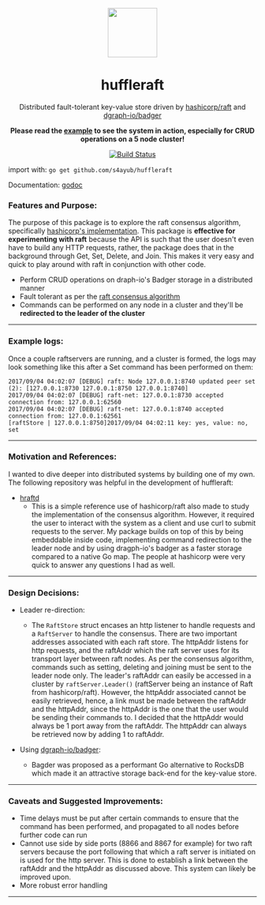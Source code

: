 <p align="center">
  <a href="https://github.com/s4ayub/huffleraft/" target="_blank">
    <img width="100"src="https://user-images.githubusercontent.com/16456972/30003911-80f84b88-9093-11e7-8cb3-17ffc594ddce.png">
  </a>
</p>
<h1 align="center">huffleraft</h1>
<p align="center">
  Distributed fault-tolerant key-value store driven by 
  <a href="https://github.com/hashicorp/raft" target="_blank">hashicorp/raft</a> and 
  <a href="https://github.com/dgraph-io/badger" target="_blank">dgraph-io/badger</a>
</p>
<p align="center">
  <strong>Please read the 
    <a href="https://github.com/s4ayub/huffleraft/blob/master/example/example1.go" target="_blank">example</a> 
    to see the system in action, especially for CRUD operations on a 5 node cluster!
  </strong>
</p>
<p align="center">
  <a href="https://travis-ci.org/s4ayub/huffleraft" target="_blank"><img src="https://travis-ci.org/s4ayub/huffleraft.svg?branch=master" alt="Build Status" /> </a>
</p>
  
import with: `go get github.com/s4ayub/huffleraft`

Documentation: <a href="https://godoc.org/github.com/s4ayub/huffleraft" target="_blank">godoc</a>

### Features and Purpose:

The purpose of this package is to explore the raft consensus algorithm, specifically <a href="https://github.com/hashicorp/raft" target="_blank">hashicorp's implementation</a>. This package is **effective for experimenting with raft** because the API is such that the user doesn't even have to build any HTTP requests, rather, the package does that in the background through Get, Set, Delete, and Join. This makes it very easy and quick to play around with raft in conjunction with other code.
 - Perform CRUD operations on draph-io's Badger storage in a distributed manner
 - Fault tolerant as per the <a href="https://raft.github.io/" target="_blank">raft consensus algorithm</a>
 - Commands can be performed on any node in a cluster and they'll be **redirected to the leader of the cluster**

---

### Example logs:
Once a couple raftservers are running, and a cluster is formed, the logs may look something like this after a Set command has been performed on them:

```
2017/09/04 04:02:07 [DEBUG] raft: Node 127.0.0.1:8740 updated peer set (2): [127.0.0.1:8730 127.0.0.1:8750 127.0.0.1:8740]
2017/09/04 04:02:07 [DEBUG] raft-net: 127.0.0.1:8730 accepted connection from: 127.0.0.1:62560
2017/09/04 04:02:07 [DEBUG] raft-net: 127.0.0.1:8740 accepted connection from: 127.0.0.1:62561
[raftStore | 127.0.0.1:8750]2017/09/04 04:02:11 key: yes, value: no, set
```

--- 
### Motivation and References:

I wanted to dive deeper into distributed systems by building one of my own. The following repository was helpful in the development of huffleraft:
  - <a href="https://github.com/otoolep/hraftd" target="_blank">hraftd</a>
    - This is a simple reference use of hashicorp/raft also made to study the implementation of the consensus algorithm. However, it required the user to interact with the system as a client and use curl to submit requests to the server. My package builds on top of this by being embeddable inside code, implementing command redirection to the leader node and by using dragph-io's badger as a faster storage compared to a native Go map. The people at hashicorp were very quick to answer any questions I had as well.

---

### Design Decisions:
- Leader re-direction:
  - The `RaftStore` struct encases an http listener to handle requests and a `RaftServer` to handle the consensus. There are two important addresses associated with each raft store. The httpAddr listens for http requests, and the raftAddr which the raft server uses for its transport layer between raft nodes. As per the consensus algorithm, commands such as setting, deleting and joining must be sent to the leader node only. The leader's raftAddr can easily be accessed in a cluster by `raftServer.Leader()` (raftServer being an instance of Raft from hashicorp/raft). However, the httpAddr associated  cannot be easily retrieved, hence, a link must be made between the raftAddr and the httpAddr, since the httpAddr is the one that the user would be sending their commands to. I decided that the httpAddr would always be 1 port away from the raftAddr. The httpAddr can always be retrieved now by adding 1 to raftAddr.

- Using <a href="https://github.com/dgraph-io/badger" target="_blank">dgraph-io/badger</a>:
  - Bagder was proposed as a performant Go alternative to RocksDB which made it an attractive storage back-end for the key-value store. 

---

### Caveats and Suggested Improvements:
- Time delays must be put after certain commands to ensure that the command has been performed, and propagated to all nodes before further code can run
- Cannot use side by side ports (8866 and 8867 for example) for two raft servers because the port following that which a raft server is initiated on is used for the http server. This is done to establish a link between the raftAddr and the httpAddr as discussed above. This system can likely be improved upon.
- More robust error handling

---
